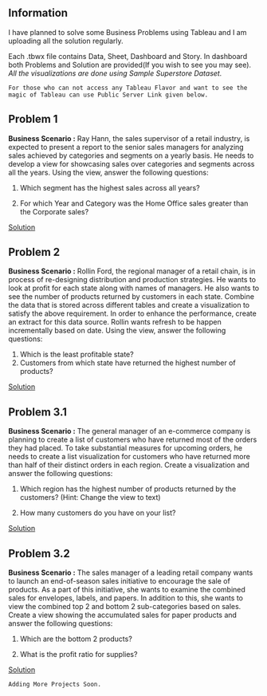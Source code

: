 ## Information

I have planned to solve some Business Problems using Tableau and I am uploading all the solution regularly.

Each .tbwx file contains Data, Sheet, Dashboard and Story. In dashboard both Problems and Solution are provided(If you wish to see you may see). *All the visualizations are done using Sample Superstore Dataset.*

`For those who can not access any Tableau Flavor and want to see the magic of Tableau can use Public Server Link given below.`

## Problem 1

**Business Scenario :** Ray Hann, the sales supervisor of a retail industry, is expected to present a report to the senior sales managers for analyzing sales achieved by categories and segments on a yearly basis. He needs to develop a view for showcasing sales over categories and segments across
all the years. Using the view, answer the following questions:

1. Which segment has the highest sales across all years?

2. For which Year and Category was the Home Office sales greater than the Corporate
sales?

[Solution](https://public.tableau.com/views/BusinessProblem1/Story?:display_count=y&:origin=viz_share_link)

## Problem 2

**Business Scenario :** Rollin Ford, the regional manager of a retail chain, is in process of re-designing distribution and production strategies. He wants to look at profit for each state along with names of managers. He also wants to see the number of products returned by customers in each state.
Combine the data that is stored across different tables and create a visualization to satisfy the above requirement. In order to enhance the performance, create an extract for this data source. Rollin wants refresh to be happen incrementally based on date.
Using the view, answer the following questions: 

1. Which is the least profitable state?
2. Customers from which state have returned the highest number of products?

[Solution](https://public.tableau.com/views/BusinessProblem2/Story?:display_count=y&:origin=viz_share_link)

## Problem 3.1

**Business Scenario :** The general manager of an e-commerce company is planning to create a list of customers who have returned most of the orders they had placed. To take substantial
measures for upcoming orders, he needs to create a list visualization for customers who have returned more than half of their distinct orders in each region. Create a visualization and answer the following questions:

1. Which region has the highest number of products returned by the customers?
(Hint: Change the view to text)

2. How many customers do you have on your list?

[Solution](https://public.tableau.com/views/BusinessProblem3_1/Story?:display_count=y&:origin=viz_share_link)

## Problem 3.2

**Business Scenario :** The sales manager of a leading retail company wants to launch an end-of-season sales initiative to encourage the sale of products. As a part of this initiative, she wants to examine the combined sales for envelopes, labels, and papers. In addition to this, she wants to view
the combined top 2 and bottom 2 sub-categories based on sales. Create a view showing the accumulated sales for paper products and answer the following questions:

1. Which are the bottom 2 products?

2. What is the profit ratio for supplies?

[Solution](https://public.tableau.com/views/BusinessProblem3_1/Story?:display_count=y&:origin=viz_share_link)

`Adding More Projects Soon.`
